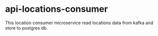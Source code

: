 # api-locations-consumer
This location consumer microservice read locations data from kafka and store to postgres db.
